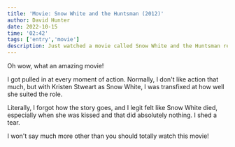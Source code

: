 ```yaml
---
title: 'Movie: Snow White and the Huntsman (2012)'
author: David Hunter
date: 2022-10-15
time: '02:42'
tags: ['entry','movie']
description: Just watched a movie called Snow White and the Huntsman released a decade ago.
---
```


Oh wow, what an amazing movie!

I got pulled in at every moment of action. Normally, I don't like action that much, but with Kristen Stweart as Snow White, I was transfixed at how well she suited the role.

Literally, I forgot how the story goes, and I legit felt like Snow White died, especially when she was kissed and that did absolutely nothing. I shed a tear.

I won't say much more other than you should totally watch this movie!